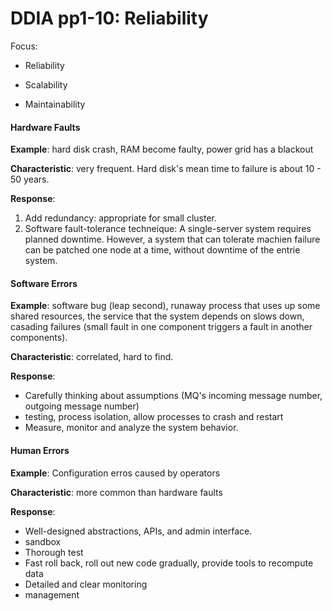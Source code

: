 # DDIA pp1-10: Reliability

Focus:

- Reliability

- Scalability

- Maintainability



#### Hardware Faults

**Example**: hard disk crash, RAM become faulty, power grid has a blackout

**Characteristic**: very frequent. Hard disk's mean time to failure is about 10 - 50 years.

**Response**:

1. Add redundancy: appropriate for small cluster.
2. Software fault-tolerance techneique: A single-server system requires planned downtime. However, a system that can tolerate machien failure can be patched one node at a time, without downtime of the entrie system.



#### Software Errors

**Example**: software bug (leap second), runaway process that uses up some shared resources, the service that the system depends on slows down, casading failures (small fault in one component triggers a fault in another components).

**Characteristic**: correlated, hard to find.

**Response**:

- Carefully thinking about assumptions (MQ's incoming message number, outgoing message number)
- testing, process isolation, allow processes to crash and restart
- Measure, monitor and analyze the system behavior.



#### Human Errors

**Example**: Configuration erros caused by operators

**Characteristic**: more common than hardware faults

**Response**:

- Well-designed abstractions, APIs, and admin interface.
- sandbox
- Thorough test
- Fast roll back, roll out new code gradually, provide tools to recompute data
- Detailed and clear monitoring
- management





